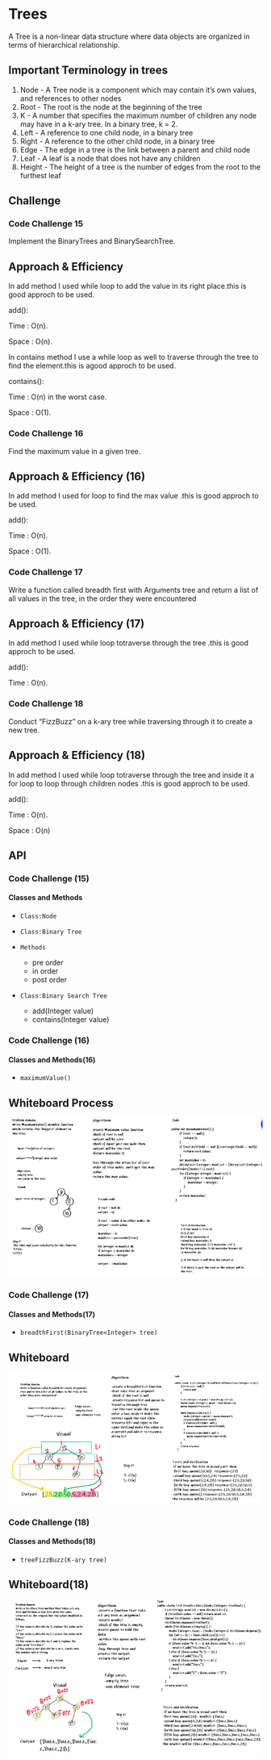 # Trees
<!-- Short summary or background information -->
A Tree is a non-linear data structure where data objects are organized in terms of hierarchical relationship.

## Important Terminology in trees

1. Node - A Tree node is a component which may contain it’s own values, and references to other nodes
2. Root - The root is the node at the beginning of the tree
3. K - A number that specifies the maximum number of children any node may have in a k-ary tree. In a binary tree, k = 2.
4. Left - A reference to one child node, in a binary tree
5. Right - A reference to the other child node, in a binary tree
6. Edge - The edge in a tree is the link between a parent and child node
7. Leaf - A leaf is a node that does not have any children
8. Height - The height of a tree is the number of edges from the root to the furthest leaf

## Challenge
<!-- Description of the challenge -->
### Code Challenge 15

Implement the BinaryTrees and BinarySearchTree.

## Approach & Efficiency
<!-- What approach did you take? Why? What is the Big O space/time for this approach? -->
In add method I used while loop to add the value in its right place.this is good approch to be used.

add():

Time : O(n).

Space : O(n).

In contains method I use a while loop as well to traverse through the tree to find the element.this is agood approch to be used.

contains():

Time : O(n) in the worst case.

Space : O(1).

### Code Challenge 16

Find the maximum value in a given tree.

## Approach & Efficiency (16)
<!-- What approach did you take? Why? What is the Big O space/time for this approach? -->
In add method I used for loop to find the  max value .this is good approch to be used.

add():

Time : O(n).

Space : O(1).

### Code Challenge 17

Write a function called breadth first with Arguments tree and return a list of all values in the tree, in the order they were encountered

## Approach & Efficiency (17)
<!-- What approach did you take? Why? What is the Big O space/time for this approach? -->
In add method I used while loop totraverse through the tree .this is good approch to be used.

add():

Time : O(n).

### Code Challenge 18

Conduct “FizzBuzz” on a k-ary tree while traversing through it to create a new tree.

## Approach & Efficiency (18)
<!-- What approach did you take? Why? What is the Big O space/time for this approach? -->
In add method I used while loop totraverse through the tree and inside it a for loop to loop through children nodes .this is good approch to be used.

add():

Time : O(n).

Space : O(n)

## API
<!-- Description of each method publicly available in each of your trees -->
### Code Challenge (15)

#### Classes and Methods

* `Class:Node`

* `Class:Binary Tree`
* `Methods`
  * pre order
  * in order
  * post order

* `Class:Binary Search Tree`
  * add(Integer value)
  * contains(Integer value)

### Code Challenge (16)

#### Classes and Methods(16)

* `maximumValue()`

## Whiteboard Process
<!-- Embedded whiteboard image -->

![code challenge 16](img/codechallenge16.png)

### Code Challenge (17)

#### Classes and Methods(17)

* `breadthFirst(BinaryTree<Integer> tree)`

## Whiteboard
<!-- Embedded whiteboard image -->

![code challenge 17](img/codechalenge17.png)

### Code Challenge (18)

#### Classes and Methods(18)

* `treeFizzBuzz(K-ary tree)`

## Whiteboard(18)
<!-- Embedded whiteboard image -->

![code challenge 18](img/codechallenge18.png)
